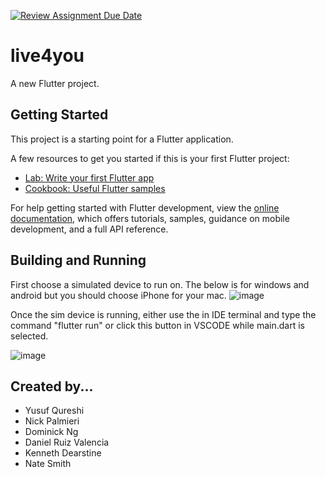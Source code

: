 [![Review Assignment Due Date](https://classroom.github.com/assets/deadline-readme-button-24ddc0f5d75046c5622901739e7c5dd533143b0c8e959d652212380cedb1ea36.svg)](https://classroom.github.com/a/LvSokF5s)
# live4you

A new Flutter project.

## Getting Started

This project is a starting point for a Flutter application.

A few resources to get you started if this is your first Flutter project:

- [Lab: Write your first Flutter app](https://docs.flutter.dev/get-started/codelab)
- [Cookbook: Useful Flutter samples](https://docs.flutter.dev/cookbook)

For help getting started with Flutter development, view the
[online documentation](https://docs.flutter.dev/), which offers tutorials,
samples, guidance on mobile development, and a full API reference.

## Building and Running

First choose a simulated device to run on. The below is for windows and android but you should choose iPhone for your mac.
![image](https://github.com/UNCW-CSC-450/csc450-fa23-project-team-4/assets/96816207/d8de44d1-69c6-4c68-90f5-f4ec9f44f0a2)

Once the sim device is running, either use the in IDE terminal and type the command "flutter run" or click this button in VSCODE while main.dart is selected.

![image](https://github.com/UNCW-CSC-450/csc450-fa23-project-team-4/assets/96816207/6fc8a2d3-12bb-4410-9574-0b1a71c9d5c2)


## Created by...
* Yusuf Qureshi
* Nick Palmieri
* Dominick Ng
* Daniel Ruiz Valencia 
* Kenneth Dearstine
* Nate Smith
